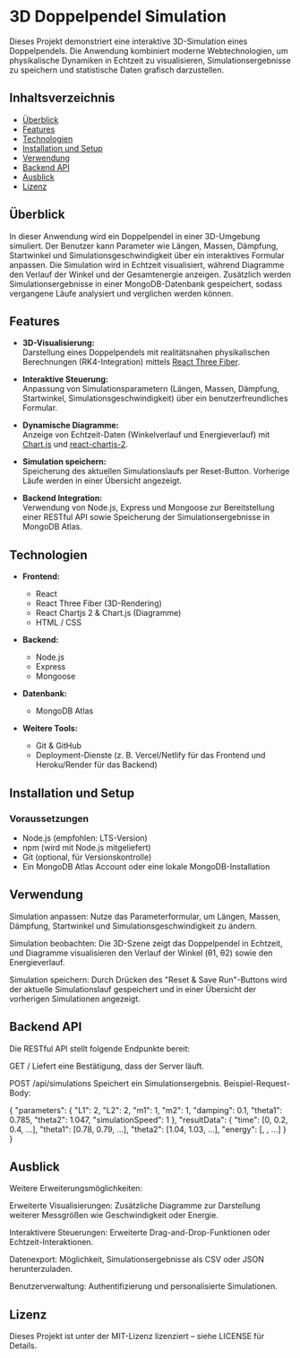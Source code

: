 # 3D Doppelpendel Simulation

Dieses Projekt demonstriert eine interaktive 3D-Simulation eines Doppelpendels. Die Anwendung kombiniert moderne Webtechnologien, um physikalische Dynamiken in Echtzeit zu visualisieren, Simulationsergebnisse zu speichern und statistische Daten grafisch darzustellen.

## Inhaltsverzeichnis

- [Überblick](#überblick)
- [Features](#features)
- [Technologien](#technologien)
- [Installation und Setup](#installation-und-setup)
- [Verwendung](#verwendung)
- [Backend API](#backend-api)
- [Ausblick](#ausblick)
- [Lizenz](#lizenz)

## Überblick

In dieser Anwendung wird ein Doppelpendel in einer 3D-Umgebung simuliert. Der Benutzer kann Parameter wie Längen, Massen, Dämpfung, Startwinkel und Simulationsgeschwindigkeit über ein interaktives Formular anpassen. Die Simulation wird in Echtzeit visualisiert, während Diagramme den Verlauf der Winkel und der Gesamtenergie anzeigen. Zusätzlich werden Simulationsergebnisse in einer MongoDB-Datenbank gespeichert, sodass vergangene Läufe analysiert und verglichen werden können.

## Features

- **3D-Visualisierung:**  
  Darstellung eines Doppelpendels mit realitätsnahen physikalischen Berechnungen (RK4-Integration) mittels [React Three Fiber](https://github.com/pmndrs/react-three-fiber).

- **Interaktive Steuerung:**  
  Anpassung von Simulationsparametern (Längen, Massen, Dämpfung, Startwinkel, Simulationsgeschwindigkeit) über ein benutzerfreundliches Formular.

- **Dynamische Diagramme:**  
  Anzeige von Echtzeit-Daten (Winkelverlauf und Energieverlauf) mit [Chart.js](https://www.chartjs.org/) und [react-chartjs-2](https://github.com/reactchartjs/react-chartjs-2).

- **Simulation speichern:**  
  Speicherung des aktuellen Simulationslaufs per Reset-Button. Vorherige Läufe werden in einer Übersicht angezeigt.

- **Backend Integration:**  
  Verwendung von Node.js, Express und Mongoose zur Bereitstellung einer RESTful API sowie Speicherung der Simulationsergebnisse in MongoDB Atlas.

## Technologien

- **Frontend:**  
  - React  
  - React Three Fiber (3D-Rendering)  
  - React Chartjs 2 & Chart.js (Diagramme)  
  - HTML / CSS

- **Backend:**  
  - Node.js  
  - Express  
  - Mongoose

- **Datenbank:**  
  - MongoDB Atlas

- **Weitere Tools:**  
  - Git & GitHub  
  - Deployment-Dienste (z. B. Vercel/Netlify für das Frontend und Heroku/Render für das Backend)

## Installation und Setup

### Voraussetzungen

- Node.js (empfohlen: LTS-Version)
- npm (wird mit Node.js mitgeliefert)
- Git (optional, für Versionskontrolle)
- Ein MongoDB Atlas Account oder eine lokale MongoDB-Installation

## Verwendung
Simulation anpassen:
Nutze das Parameterformular, um Längen, Massen, Dämpfung, Startwinkel und Simulationsgeschwindigkeit zu ändern.

Simulation beobachten:
Die 3D-Szene zeigt das Doppelpendel in Echtzeit, und Diagramme visualisieren den Verlauf der Winkel (θ1, θ2) sowie den Energieverlauf.

Simulation speichern:
Durch Drücken des "Reset & Save Run"-Buttons wird der aktuelle Simulationslauf gespeichert und in einer Übersicht der vorherigen Simulationen angezeigt.

## Backend API
Die RESTful API stellt folgende Endpunkte bereit:

GET /
Liefert eine Bestätigung, dass der Server läuft.

POST /api/simulations
Speichert ein Simulationsergebnis.
Beispiel-Request-Body:

{
  "parameters": {
    "L1": 2,
    "L2": 2,
    "m1": 1,
    "m2": 1,
    "damping": 0.1,
    "theta1": 0.785,
    "theta2": 1.047,
    "simulationSpeed": 1
  },
  "resultData": {
    "time": [0, 0.2, 0.4, ...],
    "theta1": [0.78, 0.79, ...],
    "theta2": [1.04, 1.03, ...],
    "energy": [<wert>, <wert>, ...]
  }
}

## Ausblick
Weitere Erweiterungsmöglichkeiten:

Erweiterte Visualisierungen:
Zusätzliche Diagramme zur Darstellung weiterer Messgrößen wie Geschwindigkeit oder Energie.

Interaktivere Steuerungen:
Erweiterte Drag-and-Drop-Funktionen oder Echtzeit-Interaktionen.

Datenexport:
Möglichkeit, Simulationsergebnisse als CSV oder JSON herunterzuladen.

Benutzerverwaltung:
Authentifizierung und personalisierte Simulationen.

## Lizenz
Dieses Projekt ist unter der MIT-Lizenz lizenziert – siehe LICENSE für Details.


